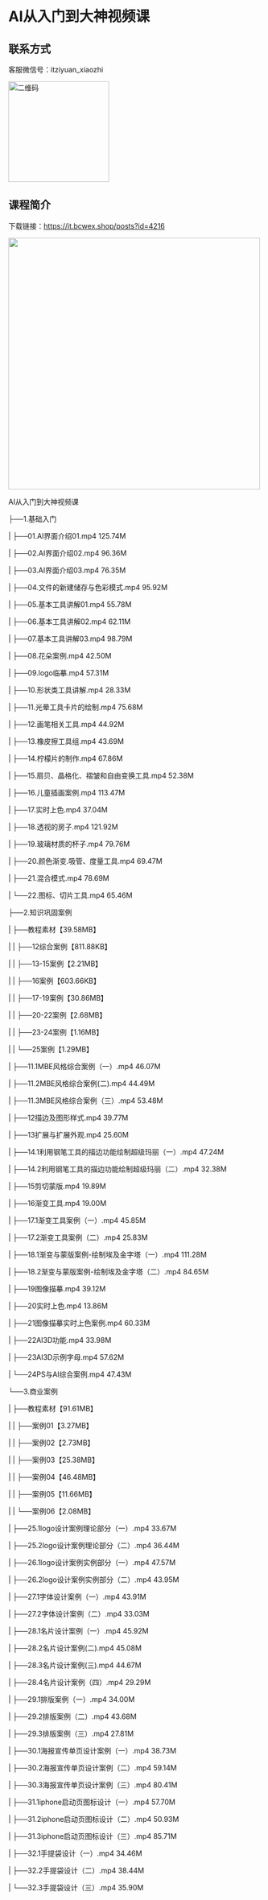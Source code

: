 # AI从入门到大神视频课

## 联系方式

客服微信号：itziyuan_xiaozhi

<img src="https://ziyuanyun.oss-cn-guangzhou.aliyuncs.com/common/20240614073449/666b82192834a.jpg" width="200" height="200" alt="二维码">

## 课程简介

下载链接：https://it.bcwex.shop/posts?id=4216

<img src="https://ziyuanyun.oss-cn-guangzhou.aliyuncs.com/yun/20240701073256/6681eb28a8652.jpg" width="500" alt="">

  

 AI从入门到大神视频课

 ├──1.基础入门

 | ├──01.AI界面介绍01.mp4 125.74M

 | ├──02.AI界面介绍02.mp4 96.36M

 | ├──03.AI界面介绍03.mp4 76.35M

 | ├──04.文件的新建储存与色彩模式.mp4 95.92M

 | ├──05.基本工具讲解01.mp4 55.78M

 | ├──06.基本工具讲解02.mp4 62.11M

 | ├──07.基本工具讲解03.mp4 98.79M

 | ├──08.花朵案例.mp4 42.50M

 | ├──09.logo临摹.mp4 57.31M

 | ├──10.形状类工具讲解.mp4 28.33M

 | ├──11.光晕工具卡片的绘制.mp4 75.68M

 | ├──12.画笔相关工具.mp4 44.92M

 | ├──13.橡皮擦工具组.mp4 43.69M

 | ├──14.柠檬片的制作.mp4 67.86M

 | ├──15.扇贝、晶格化、褶皱和自由变换工具.mp4 52.38M

 | ├──16.儿童插画案例.mp4 113.47M

 | ├──17.实时上色.mp4 37.04M

 | ├──18.透视的房子.mp4 121.92M

 | ├──19.玻璃材质的杯子.mp4 79.76M

 | ├──20.颜色渐变.吸管、度量工具.mp4 69.47M

 | ├──21.混合模式.mp4 78.69M

 | └──22.图标、切片工具.mp4 65.46M

 ├──2.知识巩固案例

 | ├──教程素材【39.58MB】

 | | ├──12综合案例【811.88KB】

 | | ├──13-15案例【2.21MB】

 | | ├──16案例【603.66KB】

 | | ├──17-19案例【30.86MB】

 | | ├──20-22案例【2.68MB】

 | | ├──23-24案例【1.16MB】

 | | └──25案例【1.29MB】

 | ├──11.1MBE风格综合案例（一）.mp4 46.07M

 | ├──11.2MBE风格综合案例(二).mp4 44.49M

 | ├──11.3MBE风格综合案例（三）.mp4 53.48M

 | ├──12描边及图形样式.mp4 39.77M

 | ├──13扩展与扩展外观.mp4 25.60M

 | ├──14.1利用钢笔工具的描边功能绘制超级玛丽（一）.mp4 47.24M

 | ├──14.2利用钢笔工具的描边功能绘制超级玛丽（二）.mp4 32.38M

 | ├──15剪切蒙版.mp4 19.89M

 | ├──16渐变工具.mp4 19.00M

 | ├──17.1渐变工具案例（一）.mp4 45.85M

 | ├──17.2渐变工具案例（二）.mp4 25.83M

 | ├──18.1渐变与蒙版案例-绘制埃及金字塔（一）.mp4 111.28M

 | ├──18.2渐变与蒙版案例-绘制埃及金字塔（二）.mp4 84.65M

 | ├──19图像描摹.mp4 39.12M

 | ├──20实时上色.mp4 13.86M

 | ├──21图像描摹实时上色案例.mp4 60.33M

 | ├──22AI3D功能.mp4 33.98M

 | ├──23AI3D示例字母.mp4 57.62M

 | └──24PS与AI综合案例.mp4 47.43M

 └──3.商业案例

 | ├──教程素材【91.61MB】

 | | ├──案例01【3.27MB】

 | | ├──案例02【2.73MB】

 | | ├──案例03【25.38MB】

 | | ├──案例04【46.48MB】

 | | ├──案例05【11.66MB】

 | | └──案例06【2.08MB】

 | ├──25.1logo设计案例理论部分（一）.mp4 33.67M

 | ├──25.2logo设计案例理论部分（二）.mp4 36.44M

 | ├──26.1logo设计案例实例部分（一）.mp4 47.57M

 | ├──26.2logo设计案例实例部分（二）.mp4 43.95M

 | ├──27.1字体设计案例（一）.mp4 43.91M

 | ├──27.2字体设计案例（二）.mp4 33.03M

 | ├──28.1名片设计案例（一）.mp4 45.92M

 | ├──28.2名片设计案例(二).mp4 45.08M

 | ├──28.3名片设计案例(三).mp4 44.67M

 | ├──28.4名片设计案例（四）.mp4 29.29M

 | ├──29.1排版案例（一）.mp4 34.00M

 | ├──29.2排版案例（二）.mp4 43.68M

 | ├──29.3排版案例（三）.mp4 27.81M

 | ├──30.1海报宣传单页设计案例（一）.mp4 38.73M

 | ├──30.2海报宣传单页设计案例（二）.mp4 59.14M

 | ├──30.3海报宣传单页设计案例（三）.mp4 80.41M

 | ├──31.1iphone启动页图标设计（一）.mp4 57.70M

 | ├──31.2iphone启动页图标设计（二）.mp4 50.93M

 | ├──31.3iphone启动页图标设计（三）.mp4 85.71M

 | ├──32.1手提袋设计（一）.mp4 34.46M

 | ├──32.2手提袋设计（二）.mp4 38.44M

 | └──32.3手提袋设计（三）.mp4 35.90M

  